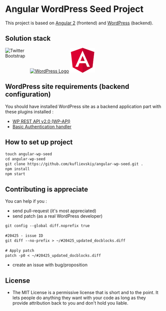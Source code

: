 # Angular WordPress Seed Project

This project is based on <a href="https://github.com/angular/angular" target="_blank" title="Angular 2">Angular 2</a> (frontend) and <a href="https://github.com/WordPress/WordPress" target="_blank" title="WordPress">WordPress</a> (backend).

## Solution stack
<a href="https://github.com/WordPress/WordPress">![WordPress Logo](https://github.com/WordPress/WordPress/blob/master/wp-includes/images/w-logo-blue.png)</a>
<a href="https://github.com/angular/angular">![Angular2 Logo](https://github.com/angular/angular.io/blob/master/public/resources/images/logos/angular2/angular-logo-banner.png)</a>
<a href="https://github.com/twbs/bootstrap"><img src="http://getbootstrap.com/assets/brand/bootstrap-solid.svg" align="left" height="80" width="80" alt="Twitter Bootstrap"></a>

## WordPress site requirements (backend configuration)
You should have installed WordPress site as a backend application part with these plugins installed : 
- <a href="https://github.com/WP-API/WP-API" target="_blank" title="WP REST API v2.0 (WP-API)">WP REST API v2.0 (WP-API)</a>
- <a href="https://github.com/WP-API/Basic-Auth" target="_blank" title="Basic Authentication handler">Basic Authentication handler</a>

## How to set up project

```ssh
touch angular-wp-seed
cd angular-wp-seed
git clone https://github.com/kuflievskiy/angular-wp-seed.git .
npm install
npm start
```

## Contributing is appreciate
You can help if you : 
- send pull-request (it's most appreciated)
- send patch (as a real WordPress developer)
```git
git config --global diff.noprefix true

#20425 - issue ID
git diff --no-prefix > ~/#20425_updated_docblocks.diff

# Apply patch
patch -p0 < ~/#20425_updated_docblocks.diff
```
- create an issue with bug/proposition

## License
- The MIT License is a permissive license that is short and to the point. It lets people do anything they want with your code as long as they provide attribution back to you and don't hold you liable.
